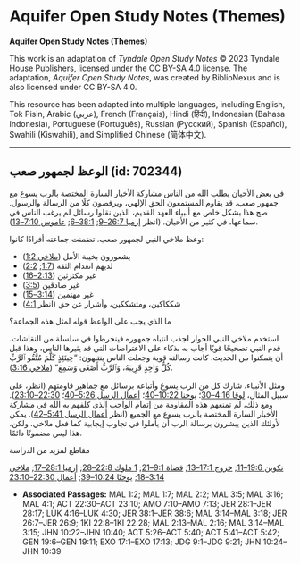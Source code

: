 # Aquifer Open Study Notes (Themes)

**Aquifer Open Study Notes (Themes)**

This work is an adaptation of *Tyndale Open Study Notes* © 2023 Tyndale House Publishers, licensed under the CC BY\-SA 4\.0 license. The adaptation, *Aquifer Open Study Notes*, was created by BiblioNexus and is also licensed under CC BY\-SA 4\.0\.

This resource has been adapted into multiple languages, including English, Tok Pisin, Arabic (عربي), French (Français), Hindi (हिंदी), Indonesian (Bahasa Indonesia), Portuguese (Português), Russian (Русский), Spanish (Español), Swahili (Kiswahili), and Simplified Chinese (简体中文).



--------------------------------

## الوعظ لجمهور صعب (id: 702344)

في بعض الأحيان يطلب الله من الناس مشاركة الأخبار السارة المختصة بالرب يسوع مع جمهور صعب. قد يقاوم المستمعون الحق الإلهي، ويرفضون كلًا من الرسالة والرسول. صح هذا بشكل خاص مع أنبياء العهد القديم، الذين نقلوا رسائل لم يرغب الناس في سماعها، في كثير من الأحيان. (انظر [إرميا 26:7–9](https://ref.ly/Jer26:7-Jer26:9); [38:1–6](https://ref.ly/Jer38:1-Jer38:6); [عاموس 7:10–13](https://ref.ly/Amos7:10-Amos7:13)).

وعظ ملاخي النبي لجمهور صعب. تضمنت جماعته أفرادًا كانوا:

* يشعورون بخيبة الأمل ([ملاخي 1:2](https://ref.ly/Mal1:2))
* لديهم انعدام الثقة ([1:7](https://ref.ly/Mal1:7); [2:2](https://ref.ly/Mal2:2))
* غير مكترثين ([2:13–16](https://ref.ly/Mal2:13-Mal2:16))
* غير صادقين ([3:5](https://ref.ly/Mal3:5))
* غير مهتمين ([3:14–15](https://ref.ly/Mal3:14-Mal3:15))
* شككاكين، ومتشككين، وأشرار عن حق (انظر [4:1](https://ref.ly/Mal4:1))

ما الذي يجب على الواعظ قوله لمثل هذه الجماعة؟

استخدم ملاخي النبي الحوار لجذب انتباه جمهوره فينخرطوا في سلسلة من النقاشات. قدم النبي تصحيحًا قويًا أجاب به بذكاء على الاعتراضات التي قد يثيرها الناس، وهذا قبل أن يتمكنوا من الحديث. كانت رسالته قوية وجعلت الناس ينتبهون: “حِينَئِذٍ كَلَّمَ مُتَّقُو ٱلرَّبِّ كُلُّ وَاحِدٍ قَرِيبَهُ، وَٱلرَّبُّ أَصْغَى وَسَمِعَ” ([ملاخي 3:16](https://ref.ly/Mal3:16)).

ومثل الأنبياء، شارك كل من الرب يسوع وأتباعه برسائل مع جماهير قاومتهم (انظر، على سبيل المثال، [لوقا 4:16–30](https://ref.ly/Luke4:16-Luke4:30)؛ [يوحنا 10:22–40](https://ref.ly/John10:22-John10:40)؛ [أعمال الرسل 5:26–40](https://ref.ly/Acts5:26-Acts5:40)؛ [22:30–23:10](https://ref.ly/Acts22:30-Acts23:10)). ومع ذلك، لم تمنعهم هذه المقاومة من إتمام الواجب الذي كلفهم به الله في مشاركة الأخبار السارة المختصة بالرب يسوع مع الجميع (انظر [أعمال الرسل 5:41–42](https://ref.ly/Acts5:41-Acts5:42)). يمكن لأولئك الذين يبشرون برسالة الرب أن يأملوا في تجاوب إيجابية كما فعل ملاخي. ولكن، هذا ليس مضمونًا دائمًا.

مقاطع لمزيد من الدراسة

[تكوين 19:6–11](https://ref.ly/Gen19:6-Gen19:11); [خروج 17:1–13](https://ref.ly/Exod17:1-Exod17:13); [قضاة 9:1–21](https://ref.ly/Judg9:1-Judg9:21); [1 ملوك 22:8–28](https://ref.ly/1Kgs22:8-1Kgs22:28); [إرميا 28:1–17](https://ref.ly/Jer28:1-Jer28:17); [ملاخي 3:14–18](https://ref.ly/Mal3:14-Mal3:18); [يوحنّا 10:24–39](https://ref.ly/John10:24-John10:39); [أعمال 22:30–23:10](https://ref.ly/Acts22:30-Acts23:10)

* **Associated Passages:** MAL 1:2; MAL 1:7; MAL 2:2; MAL 3:5; MAL 3:16; MAL 4:1; ACT 22:30–ACT 23:10; AMO 7:10–AMO 7:13; JER 28:1–JER 28:17; LUK 4:16–LUK 4:30; JER 38:1–JER 38:6; MAL 3:14–MAL 3:18; JER 26:7–JER 26:9; 1KI 22:8–1KI 22:28; MAL 2:13–MAL 2:16; MAL 3:14–MAL 3:15; JHN 10:22–JHN 10:40; ACT 5:26–ACT 5:40; ACT 5:41–ACT 5:42; GEN 19:6–GEN 19:11; EXO 17:1–EXO 17:13; JDG 9:1–JDG 9:21; JHN 10:24–JHN 10:39

